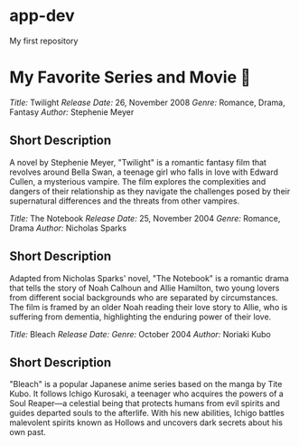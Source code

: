 # app-dev
My first repository

# My Favorite Series and Movie 💛
*Title:* Twilight 
*Release Date:* 26, November 2008
*Genre:* Romance, Drama, Fantasy
*Author:* Stephenie Meyer

## Short Description 
A novel by Stephenie Meyer, "Twilight" is a romantic fantasy film that revolves around Bella Swan, a teenage girl who falls in love with Edward Cullen, a mysterious vampire. The film explores the complexities and dangers of their relationship as they navigate the challenges posed by their supernatural differences and the threats from other vampires.

*Title:* The Notebook 
*Release Date:* 25, November  2004
*Genre:* Romance, Drama
*Author:* Nicholas Sparks

## Short Description 
Adapted from Nicholas Sparks' novel, "The Notebook" is a romantic drama that tells the story of Noah Calhoun and Allie Hamilton, two young lovers from different social backgrounds who are separated by circumstances. The film is framed by an older Noah reading their love story to Allie, who is suffering from dementia, highlighting the enduring power of their love.

*Title:* Bleach
*Release Date:*
*Genre:* October 2004 
*Author:* Noriaki Kubo

## Short Description 
"Bleach" is a popular Japanese anime series based on the manga by Tite Kubo. It follows Ichigo Kurosaki, a teenager who acquires the powers of a Soul Reaper—a celestial being that protects humans from evil spirits and guides departed souls to the afterlife. With his new abilities, Ichigo battles malevolent spirits known as Hollows and uncovers dark secrets about his own past.
